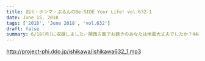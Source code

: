 ```yaml
---
title: 石川・ホンマ・ぶるんのBe-SIDE Your Life! vol.632-1
date: June 15, 2018
tags: ['2018', 'June 2018', 'vol.632']
draft: false
summary: 6/18(月)に収録しました。関西方面でお聴きのあなたは地震大丈夫でしたか？44歳の石川さん。多忙です…MIURA
---
```


http://project-phi.ddo.jp/ishikawa/ishikawa632_1.mp3